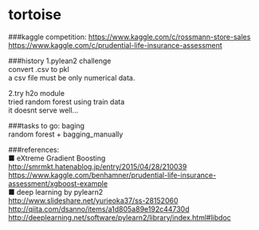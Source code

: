 # tortoise

###kaggle competition:
https://www.kaggle.com/c/rossmann-store-sales  
https://www.kaggle.com/c/prudential-life-insurance-assessment  

###history
1.pylean2 challenge  
convert .csv to pkl  
a csv file must be only numerical data.

2.try h2o module  
tried random forest using train data  
it doesnt serve well...   

###tasks to go:
baging  
random forest + bagging_manually


###references:  
■ eXtreme Gradient Boosting  
http://smrmkt.hatenablog.jp/entry/2015/04/28/210039  
https://www.kaggle.com/benhamner/prudential-life-insurance-assessment/xgboost-example  
■ deep learning by pylearn2  
http://www.slideshare.net/yurieoka37/ss-28152060  
http://qiita.com/dsanno/items/a1d805a89e192c44730d  
http://deeplearning.net/software/pylearn2/library/index.html#libdoc

